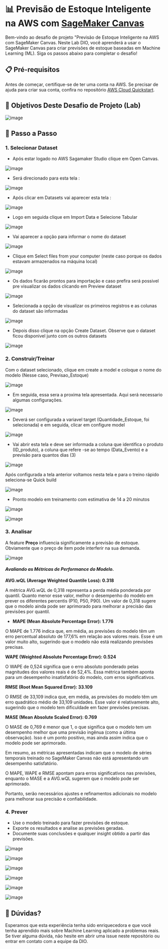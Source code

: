 # 📊 Previsão de Estoque Inteligente na AWS com [SageMaker Canvas](https://aws.amazon.com/pt/sagemaker/canvas/)

Bem-vindo ao desafio de projeto "Previsão de Estoque Inteligente na AWS com SageMaker Canvas. Neste Lab DIO, você aprenderá a usar o SageMaker Canvas para criar previsões de estoque baseadas em Machine Learning (ML). Siga os passos abaixo para completar o desafio!

## 📋 Pré-requisitos

Antes de começar, certifique-se de ter uma conta na AWS. Se precisar de ajuda para criar sua conta, confira no repositório [AWS Cloud Quickstart](https://github.com/digitalinnovationone/aws-cloud-quickstart).


## 🎯 Objetivos Deste Desafio de Projeto (Lab)

![image](https://github.com/digitalinnovationone/lab-aws-sagemaker-canvas-estoque/assets/730492/72f5c21f-5562-491e-aa42-2885a3184650)




## 🚀 Passo a Passo

### 1. Selecionar Dataset

- Após estar logado no AWS Sagamaker Studio clique em Open Canvas.

 ![image](https://github.com/SilvioSodre13/lab-aws-sagemaker-canvas-estoque/assets/101529833/ae6b9799-cb32-413b-a65e-53f22dfeacc4)

- Será direcionado para esta tela : 

 ![image](https://github.com/SilvioSodre13/lab-aws-sagemaker-canvas-estoque/assets/101529833/234f0c2b-b793-4e3a-baa6-d862cae4b459)

 - Após clicar em Datasets vai aparecer esta tela : 

![image](https://github.com/SilvioSodre13/lab-aws-sagemaker-canvas-estoque/assets/101529833/63e77fc9-dc7b-40df-b9f2-0d13f8f762ad)

- Logo em seguida clique em Import Data e Selecione Tabular

![image](https://github.com/SilvioSodre13/lab-aws-sagemaker-canvas-estoque/assets/101529833/0256fe3c-eb9c-4959-9762-e25bae673106)

- Vai aparecer a opção para informar o nome do dataset

 ![image](https://github.com/SilvioSodre13/lab-aws-sagemaker-canvas-estoque/assets/101529833/d52c597a-eb7a-443d-9c11-a676cbedfa2e)

 - Clique em Select files from your computer (neste caso porque os dados estavam armazenados na máquina local)

 ![image](https://github.com/SilvioSodre13/lab-aws-sagemaker-canvas-estoque/assets/101529833/69694685-77fa-423f-a1fa-dfa74aa22e67)

 - Os dados ficarão prontos para importação e caso prefira será possivel  pre visualizar os dados clicando em  Preview dataset

![image](https://github.com/SilvioSodre13/lab-aws-sagemaker-canvas-estoque/assets/101529833/a6c0d55e-22ae-4840-b00a-ad9d5ecc1293)

- Selecionada a opção de visualizar os primeiros registros e as colunas do dataset são informadas

![image](https://github.com/SilvioSodre13/lab-aws-sagemaker-canvas-estoque/assets/101529833/e056677f-f950-4b87-81d9-7e5c9c099421)

- Depois disso clique na opção Create Dataset. Observe que o dataset ficou disponivel junto com os outros datasets

![image](https://github.com/SilvioSodre13/lab-aws-sagemaker-canvas-estoque/assets/101529833/7c1433e6-f665-47bb-9ae0-6d10b00c49c4)








### 2. Construir/Treinar


Com o dataset selecionado, clique em create a model e coloque o nome do modelo (Nesse caso, Previsao_Estoque)

![image](https://github.com/SilvioSodre13/lab-aws-sagemaker-canvas-estoque/assets/101529833/dd6c6716-d269-4e38-92ef-8c29f65c4707)

- Em seguida, essa sera a proxima tela apresentada. Aqui será necessario algumas configurações.

![image](https://github.com/SilvioSodre13/lab-aws-sagemaker-canvas-estoque/assets/101529833/f144ec59-7f53-4c7b-bcdd-41d91ad75f4b)

- Deverá ser configurada a variavel target (Quantidade_Estoque, foi selecionada) e em seguida, clicar em configure model

![image](https://github.com/SilvioSodre13/lab-aws-sagemaker-canvas-estoque/assets/101529833/3edca27b-3d70-42ba-ba2d-9ff335c8975f)

- Vai abrir esta tela e deve ser informada a coluna que identifica o produto (ID_produto), a coluna que refere -se ao tempo (Data_Evento)
 e a previsão para quantos dias (3)

![image](https://github.com/SilvioSodre13/lab-aws-sagemaker-canvas-estoque/assets/101529833/725e5e66-e2b2-456b-ac44-b9fe51470065)

Após configurada a tela anterior voltamos nesta tela e para o treino rápido seleciona-se Quick build

![image](https://github.com/SilvioSodre13/lab-aws-sagemaker-canvas-estoque/assets/101529833/e534b1f1-14c4-4f9b-9f3b-95d729aa4da1)

- Pronto modelo em treinamento com estimativa de 14 a 20 minutos

![image](https://github.com/SilvioSodre13/lab-aws-sagemaker-canvas-estoque/assets/101529833/9ce5e39d-f18f-4c5e-aa89-e0b421c55f87)

![image](https://github.com/SilvioSodre13/lab-aws-sagemaker-canvas-estoque/assets/101529833/fa299ff0-b4c8-4650-a2fb-fdbc38a0e192)








### 3. Analisar

A feature ****Preço****  influencia significamente a previsão de estoque. Obviamente que o preço de item pode interferir na sua demanda.

  ![image](https://github.com/SilvioSodre13/lab-aws-sagemaker-canvas-estoque/assets/101529833/12d86a82-b225-4da0-96b2-a6cbd0d192f7)

#### ***Avaliando as Métricas de Performance do Modelo.***




****AVG.wQL (Average Weighted Quantile Loss): 0.318****

A métrica AVG.wQL de 0,318 representa a perda média ponderada por quantil. Quanto menor esse valor, melhor o desempenho do modelo em prever os diferentes percentis (P10, P50, P90). Um valor de 0,318 sugere que o modelo ainda pode ser aprimorado para melhorar a precisão das previsões por quantil.


- ****MAPE (Mean Absolute Percentage Error): 1.776****

O MAPE de 1.776 indica que, em média, as previsões do modelo têm um erro percentual absoluto de 177,6% em relação aos valores reais. Esse é um valor muito alto, sugerindo que o modelo não está realizando previsões precisas.

****WAPE (Weighted Absolute Percentage Error): 0.524****

O WAPE de 0,524 significa que o erro absoluto ponderado pelas magnitudes dos valores reais é de 52,4%. Essa métrica também aponta para um desempenho insatisfatório do modelo, com erros significativos.

****RMSE (Root Mean Squared Error): 33.109****

O RMSE de 33,109 indica que, em média, as previsões do modelo têm um erro quadrático médio de 33,109 unidades. Esse valor é relativamente alto, sugerindo que o modelo tem dificuldade em fazer previsões precisas.

****MASE (Mean Absolute Scaled Error): 0.769****

O MASE de 0,769 é menor que 1, o que significa que o modelo tem um desempenho melhor que uma previsão ingênua (como a última observação). Isso é um ponto positivo, mas ainda assim indica que o modelo pode ser aprimorado.


Em resumo, as métricas apresentadas indicam que o modelo de séries temporais treinado no SageMaker Canvas não está apresentando um desempenho satisfatório. 

O MAPE, WAPE e RMSE apontam para erros significativos nas previsões, enquanto o MASE e a AVG.wQL sugerem que o modelo pode ser aprimorado. 

Portanto, serão necessários ajustes e refinamentos adicionais no modelo para melhorar sua precisão e confiabilidade.


### 4. Prever

-   Use o modelo treinado para fazer previsões de estoque.
-   Exporte os resultados e analise as previsões geradas.
-   Documente suas conclusões e qualquer insight obtido a partir das previsões.

![image](https://github.com/SilvioSodre13/lab-aws-sagemaker-canvas-estoque/assets/101529833/051c11d1-315f-4540-90a6-668537b7844e)

![image](https://github.com/SilvioSodre13/lab-aws-sagemaker-canvas-estoque/assets/101529833/16d6a670-0d15-4beb-a358-059a09d6e527)

![image](https://github.com/SilvioSodre13/lab-aws-sagemaker-canvas-estoque/assets/101529833/ad309309-b197-42eb-888b-80b5c2e98183)

![image](https://github.com/SilvioSodre13/lab-aws-sagemaker-canvas-estoque/assets/101529833/b96c1b56-a9fa-49f4-a1e6-ea1ec9c268dc)

![image](https://github.com/SilvioSodre13/lab-aws-sagemaker-canvas-estoque/assets/101529833/90dc3678-ba12-4f7c-a4cc-dbc3f30800e8)


![image](https://github.com/SilvioSodre13/lab-aws-sagemaker-canvas-estoque/assets/101529833/cdc6d029-d446-46a1-9527-c83b77200918)









## 🤔 Dúvidas?

Esperamos que esta experiência tenha sido enriquecedora e que você tenha aprendido mais sobre Machine Learning aplicado a problemas reais. Se tiver alguma dúvida, não hesite em abrir uma issue neste repositório ou entrar em contato com a equipe da DIO.
